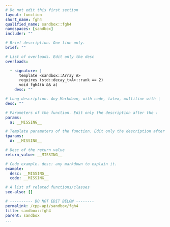 ```yaml
---
# Do not edit this first section
layout: function
short_name: fgh4
qualified_name: sandbox::fgh4
namespaces: [sandbox]
includer: ""

# Brief description. One line only.
brief: ""

# List of overloads. Edit only the desc
overloads:

  - signature: |
      template <sandbox::Array A>
      requires (std::decay_t<A>::rank == 2)
      void fgh4(A && a)
    desc: ""

# Long description. Any Markdown, with code, latex, multiline with |
desc: ""

# Parameters of the function. Edit only the description after the :
params:
  a: __MISSING__

# Template parameters of the function. Edit only the description after the :
tparams:
  A: __MISSING__

# Desc of the return value
return_value: __MISSING__

# Code example. desc: any markdown to explain it.
example:
  desc: __MISSING__
  code: __MISSING__

# A list of related functions/classes
see-also: []

# ---------- DO NOT EDIT BELOW --------
permalink: /cpp-api/sandbox/fgh4
title: sandbox::fgh4
parent: sandbox
...
```


